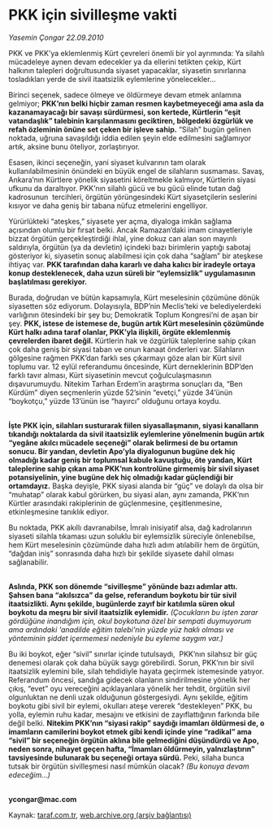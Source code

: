 # PKK için sivilleşme vakti 

*Yasemin Çongar 22.09.2010*

<div class="yazi"><p>PKK ve PKK’ya eklemlenmiş Kürt çevreleri önemli bir yol ayrımında: Ya silahlı mücadeleye aynen devam edecekler ya da ellerini tetikten çekip, Kürt halkının talepleri doğrultusunda siyaset yapacaklar, siyasetin sınırlarına tosladıkları yerde de sivil itaatsizlik eylemlerine yönelecekler...</p>
<p>Birinci seçenek, sadece ölmeye ve öldürmeye devam etmek anlamına gelmiyor; <b>PKK’nın belki hiçbir zaman resmen kaybetmeyeceği ama asla da kazanamayacağı bir savaşı sürdürmesi, son kertede, Kürtlerin “eşit vatandaşlık” talebinin karşılanmasını geciktiren, bölgedeki özgürlük ve refah özleminin önüne set çeken bir işleve sahip.</b> “Silah” bugün gelinen noktada, uğruna savaşıldığı iddia edilen şeyin elde edilmesini sağlamıyor artık, aksine bunu öteliyor, zorlaştırıyor.</p>
<p>Esasen, ikinci seçeneğin, yani siyaset kulvarının tam olarak kullanılabilmesinin önündeki en büyük engel de silahların susmaması. Savaş, Ankara’nın Kürtlere yönelik siyasetini köreltmekle kalmıyor, Kürtlerin siyasi ufkunu da daraltıyor. PKK’nın silahlı gücü ve bu gücü elinde tutan dağ kadrosunun  tercihleri, örgütün yörüngesindeki Kürt siyasetçilerin seslerini kısıyor ve daha geniş bir tabana nüfuz etmelerini engelliyor. </p>
<p>Yürürlükteki “ateşkes,” siyasete yer açma, diyaloga imkân sağlama açısından olumlu bir fırsat belki. Ancak Ramazan’daki imam cinayetleriyle bizzat örgütün gerçekleştirdiği ihlal, yine dokuz can alan son mayınlı saldırıyla, örgütün (ya da devletin) içindeki bazı birimlerin yaptığı sabotaj gösteriyor ki, siyasetin sonuç alabilmesi için çok daha “sağlam” bir ateşkese ihtiyaç var. <b>PKK tarafından daha kararlı ve daha kalıcı bir iradeyle ortaya konup desteklenecek, daha uzun süreli bir “eylemsizlik” uygulamasının başlatılması gerekiyor.</b></p>
<p>Burada, doğrudan ve bütün kapsamıyla, Kürt meselesinin çözümüne dönük siyasetten söz ediyorum. Dolayısıyla, BDP’nin Meclis’teki ve belediyelerdeki varlığının ötesindeki bir şey bu; Demokratik Toplum Kongresi’ni de aşan bir şey. <b>PKK, istese de istemese de, bugün artık Kürt meselesinin çözümünde Kürt halkı adına taraf olanlar, PKK’yla ilişkili, örgüte eklemlenmiş çevrelerden ibaret değil.</b> Kürtlerin hak ve özgürlük taleplerine sahip çıkan çok daha geniş bir siyasi taban ve onun kanaat önderleri var. Silahların gölgesine rağmen PKK’dan farklı ses çıkarmayı göze alan bir Kürt sivil toplumu var. 12 eylül referandumu öncesinde, Kürt derneklerinin BDP’den farklı tavır alması, Kürt siyasetinin mevcut çoğulculaşmasının dışavurumuydu. Nitekim Tarhan Erdem’in araştırma sonuçları da, “Ben Kürdüm” diyen seçmenlerin yüzde 52’sinin “evetçi,” yüzde 34’ünün “boykotçu,” yüzde 13’ünün ise “hayırcı” olduğunu ortaya koydu.</p>
<p><b><br/>İşte PKK için, silahları susturarak fiilen siyasallaşmanın, siyasi kanalların tıkandığı noktalarda da sivil itaatsizlik eylemlerine yönelmenin bugün artık “yegâne akılcı mücadele seçeneği” olarak belirmesi de bu ortamın sonucu. Bir yandan, devletin Apo’yla diyalogunun bugüne dek hiç olmadığı kadar geniş bir toplumsal kabule kavuştuğu, öte yandan, Kürt taleplerine sahip çıkan ama PKK’nın kontrolüne girmemiş bir sivil siyaset potansiyelinin, yine bugüne dek hiç olmadığı kadar güçlendiği bir ortamdayız.</b> Başka deyişle, PKK siyasi alanda bir “güç” ve dolaylı da olsa bir “muhatap” olarak kabul görürken, bu siyasi alan, aynı zamanda, PKK’nın Kürtler arasındaki rakiplerinin de güçlenmesine, çeşitlenmesine, etkinleşmesine tanıklık ediyor. </p>
<p>Bu noktada, PKK akıllı davranabilse, İmralı inisiyatif alsa, dağ kadrolarının siyaseti silahla tıkaması uzun soluklu bir eylemsizlik süreciyle önlenebilse, hem Kürt meselesinin çözümünde daha hızlı adım atılabilir hem de örgütün, “dağdan iniş” sonrasında daha hızlı bir şekilde siyasete dahil olması sağlanabilir.</p>
<p><b><br/>Aslında, PKK son dönemde “sivilleşme” yönünde bazı adımlar attı. Şahsen bana “akılsızca” da gelse, referandum boykotu bir tür sivil itaatsizlikti. Aynı şekilde, bugünlerde zayıf bir katılımla süren okul boykotu da meşru bir sivil itaatsizlik eylemidir.</b> <i>(Çocukların bu işten zarar gördüğüne inandığım için, okul boykotuna özel bir sempati duymuyorum ama ardındaki ‘anadilde eğitim talebi’nin yüzde yüz haklı olması ve yönteminin şiddet içermemesi nedeniyle bu eyleme saygım var.) </i></p>
<p>Bu iki boykot, eğer “sivil” sınırlar içinde tutulsaydı,  PKK’nın silahsız bir güç denemesi olarak çok daha büyük saygı görebilirdi. Sorun, PKK’nın bir sivil itaatsizlik eylemini bile, silah tehdidiyle hayata geçirmek istemesinde yatıyor. Referandum öncesi, sandığa gidecek olanların sindirilmesine yönelik her çıkış, “evet” oyu vereceğini açıklayanlara yönelik her tehdit, örgütün sivil olgunluktan ne denli uzak olduğunun göstergesiydi. Aynı şekilde, eğitim boykotu gibi sivil bir eylemi, okulları ateşe vererek “destekleyen” PKK, bu yolla, eylemin ruhu kadar, mesajını ve etkisini de zayıflattığının farkında bile değil belki. <b>Nitekim PKK’nın “siyasi rakip” saydığı imamları öldürmesi de, o imamların camilerini boykot etmek gibi kendi içinde yine “radikal” ama “sivil” bir seçeneğin örgütün aklına bile gelmediğini düşündürdü ve Apo, neden sonra, nihayet geçen hafta, “İmamları öldürmeyin, yalnızlaştırın” tavsiyesinde bulunarak bu seçeneği ortaya sürdü.</b> Peki, silaha bunca tutsak bir örgütün sivilleşmesi nasıl mümkün olacak? <i>(Bu konuya devam edeceğim...)</i></p>
<p><b><br/>ycongar@mac.com</b></p></div>

Kaynak: [taraf.com.tr](http://www.taraf.com.tr:80/yasemin-congar/makale-pkk-icin-sivillesme-vakti.htm), [web.archive.org (arşiv bağlantısı)](http://web.archive.org/web/20100924143639/http://www.taraf.com.tr:80/yasemin-congar/makale-pkk-icin-sivillesme-vakti.htm)
